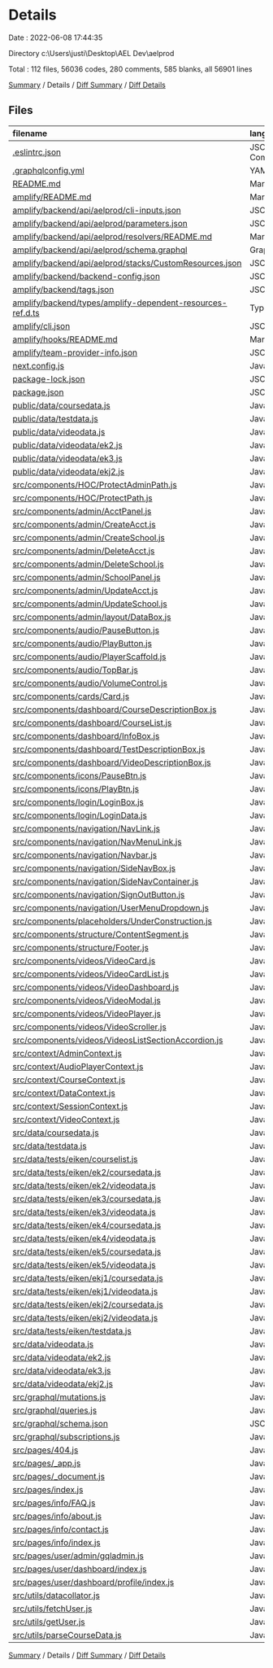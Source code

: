 # Details

Date : 2022-06-08 17:44:35

Directory c:\Users\justi\Desktop\AEL Dev\aelprod

Total : 112 files,  56036 codes, 280 comments, 585 blanks, all 56901 lines

[Summary](results.md) / Details / [Diff Summary](diff.md) / [Diff Details](diff-details.md)

## Files
| filename | language | code | comment | blank | total |
| :--- | :--- | ---: | ---: | ---: | ---: |
| [.eslintrc.json](/.eslintrc.json) | JSON with Comments | 3 | 0 | 1 | 4 |
| [.graphqlconfig.yml](/.graphqlconfig.yml) | YAML | 15 | 0 | 1 | 16 |
| [README.md](/README.md) | Markdown | 20 | 0 | 15 | 35 |
| [amplify/README.md](/amplify/README.md) | Markdown | 7 | 0 | 2 | 9 |
| [amplify/backend/api/aelprod/cli-inputs.json](/amplify/backend/api/aelprod/cli-inputs.json) | JSON | 14 | 0 | 0 | 14 |
| [amplify/backend/api/aelprod/parameters.json](/amplify/backend/api/aelprod/parameters.json) | JSON | 5 | 0 | 0 | 5 |
| [amplify/backend/api/aelprod/resolvers/README.md](/amplify/backend/api/aelprod/resolvers/README.md) | Markdown | 2 | 0 | 0 | 2 |
| [amplify/backend/api/aelprod/schema.graphql](/amplify/backend/api/aelprod/schema.graphql) | GraphQL | 21 | 4 | 4 | 29 |
| [amplify/backend/api/aelprod/stacks/CustomResources.json](/amplify/backend/api/aelprod/stacks/CustomResources.json) | JSON | 58 | 0 | 1 | 59 |
| [amplify/backend/backend-config.json](/amplify/backend/backend-config.json) | JSON | 21 | 0 | 0 | 21 |
| [amplify/backend/tags.json](/amplify/backend/tags.json) | JSON | 10 | 0 | 0 | 10 |
| [amplify/backend/types/amplify-dependent-resources-ref.d.ts](/amplify/backend/types/amplify-dependent-resources-ref.d.ts) | TypeScript | 9 | 0 | 0 | 9 |
| [amplify/cli.json](/amplify/cli.json) | JSON | 53 | 0 | 0 | 53 |
| [amplify/hooks/README.md](/amplify/hooks/README.md) | Markdown | 4 | 0 | 4 | 8 |
| [amplify/team-provider-info.json](/amplify/team-provider-info.json) | JSON | 28 | 0 | 0 | 28 |
| [next.config.js](/next.config.js) | JavaScript | 4 | 1 | 2 | 7 |
| [package-lock.json](/package-lock.json) | JSON | 45,202 | 0 | 1 | 45,203 |
| [package.json](/package.json) | JSON | 48 | 0 | 1 | 49 |
| [public/data/coursedata.js](/public/data/coursedata.js) | JavaScript | 190 | 0 | 1 | 191 |
| [public/data/testdata.js](/public/data/testdata.js) | JavaScript | 9 | 0 | 2 | 11 |
| [public/data/videodata.js](/public/data/videodata.js) | JavaScript | 218 | 0 | 1 | 219 |
| [public/data/videodata/ek2.js](/public/data/videodata/ek2.js) | JavaScript | 137 | 0 | 1 | 138 |
| [public/data/videodata/ek3.js](/public/data/videodata/ek3.js) | JavaScript | 242 | 0 | 1 | 243 |
| [public/data/videodata/ekj2.js](/public/data/videodata/ekj2.js) | JavaScript | 137 | 0 | 1 | 138 |
| [src/components/HOC/ProtectAdminPath.js](/src/components/HOC/ProtectAdminPath.js) | JavaScript | 45 | 0 | 5 | 50 |
| [src/components/HOC/ProtectPath.js](/src/components/HOC/ProtectPath.js) | JavaScript | 65 | 0 | 7 | 72 |
| [src/components/admin/AcctPanel.js](/src/components/admin/AcctPanel.js) | JavaScript | 58 | 100 | 20 | 178 |
| [src/components/admin/CreateAcct.js](/src/components/admin/CreateAcct.js) | JavaScript | 5 | 0 | 3 | 8 |
| [src/components/admin/CreateSchool.js](/src/components/admin/CreateSchool.js) | JavaScript | 5 | 0 | 3 | 8 |
| [src/components/admin/DeleteAcct.js](/src/components/admin/DeleteAcct.js) | JavaScript | 5 | 0 | 3 | 8 |
| [src/components/admin/DeleteSchool.js](/src/components/admin/DeleteSchool.js) | JavaScript | 5 | 0 | 3 | 8 |
| [src/components/admin/SchoolPanel.js](/src/components/admin/SchoolPanel.js) | JavaScript | 160 | 0 | 17 | 177 |
| [src/components/admin/UpdateAcct.js](/src/components/admin/UpdateAcct.js) | JavaScript | 5 | 0 | 3 | 8 |
| [src/components/admin/UpdateSchool.js](/src/components/admin/UpdateSchool.js) | JavaScript | 116 | 0 | 18 | 134 |
| [src/components/admin/layout/DataBox.js](/src/components/admin/layout/DataBox.js) | JavaScript | 36 | 0 | 4 | 40 |
| [src/components/audio/PauseButton.js](/src/components/audio/PauseButton.js) | JavaScript | 27 | 0 | 5 | 32 |
| [src/components/audio/PlayButton.js](/src/components/audio/PlayButton.js) | JavaScript | 27 | 0 | 5 | 32 |
| [src/components/audio/PlayerScaffold.js](/src/components/audio/PlayerScaffold.js) | JavaScript | 273 | 0 | 31 | 304 |
| [src/components/audio/TopBar.js](/src/components/audio/TopBar.js) | JavaScript | 132 | 0 | 5 | 137 |
| [src/components/audio/VolumeControl.js](/src/components/audio/VolumeControl.js) | JavaScript | 83 | 0 | 11 | 94 |
| [src/components/cards/Card.js](/src/components/cards/Card.js) | JavaScript | 63 | 0 | 8 | 71 |
| [src/components/dashboard/CourseDescriptionBox.js](/src/components/dashboard/CourseDescriptionBox.js) | JavaScript | 61 | 0 | 9 | 70 |
| [src/components/dashboard/CourseList.js](/src/components/dashboard/CourseList.js) | JavaScript | 33 | 0 | 7 | 40 |
| [src/components/dashboard/InfoBox.js](/src/components/dashboard/InfoBox.js) | JavaScript | 51 | 0 | 5 | 56 |
| [src/components/dashboard/TestDescriptionBox.js](/src/components/dashboard/TestDescriptionBox.js) | JavaScript | 41 | 0 | 10 | 51 |
| [src/components/dashboard/VideoDescriptionBox.js](/src/components/dashboard/VideoDescriptionBox.js) | JavaScript | 32 | 0 | 8 | 40 |
| [src/components/icons/PauseBtn.js](/src/components/icons/PauseBtn.js) | JavaScript | 19 | 0 | 3 | 22 |
| [src/components/icons/PlayBtn.js](/src/components/icons/PlayBtn.js) | JavaScript | 7 | 0 | 3 | 10 |
| [src/components/login/LoginBox.js](/src/components/login/LoginBox.js) | JavaScript | 39 | 0 | 3 | 42 |
| [src/components/login/LoginData.js](/src/components/login/LoginData.js) | JavaScript | 232 | 0 | 20 | 252 |
| [src/components/navigation/NavLink.js](/src/components/navigation/NavLink.js) | JavaScript | 19 | 0 | 3 | 22 |
| [src/components/navigation/NavMenuLink.js](/src/components/navigation/NavMenuLink.js) | JavaScript | 31 | 0 | 6 | 37 |
| [src/components/navigation/Navbar.js](/src/components/navigation/Navbar.js) | JavaScript | 68 | 0 | 7 | 75 |
| [src/components/navigation/SideNavBox.js](/src/components/navigation/SideNavBox.js) | JavaScript | 77 | 1 | 10 | 88 |
| [src/components/navigation/SideNavContainer.js](/src/components/navigation/SideNavContainer.js) | JavaScript | 43 | 11 | 11 | 65 |
| [src/components/navigation/SignOutButton.js](/src/components/navigation/SignOutButton.js) | JavaScript | 57 | 0 | 12 | 69 |
| [src/components/navigation/UserMenuDropdown.js](/src/components/navigation/UserMenuDropdown.js) | JavaScript | 50 | 7 | 5 | 62 |
| [src/components/placeholders/UnderConstruction.js](/src/components/placeholders/UnderConstruction.js) | JavaScript | 38 | 0 | 5 | 43 |
| [src/components/structure/ContentSegment.js](/src/components/structure/ContentSegment.js) | JavaScript | 43 | 0 | 7 | 50 |
| [src/components/structure/Footer.js](/src/components/structure/Footer.js) | JavaScript | 10 | 0 | 4 | 14 |
| [src/components/videos/VideoCard.js](/src/components/videos/VideoCard.js) | JavaScript | 34 | 0 | 3 | 37 |
| [src/components/videos/VideoCardList.js](/src/components/videos/VideoCardList.js) | JavaScript | 24 | 0 | 3 | 27 |
| [src/components/videos/VideoDashboard.js](/src/components/videos/VideoDashboard.js) | JavaScript | 74 | 3 | 17 | 94 |
| [src/components/videos/VideoModal.js](/src/components/videos/VideoModal.js) | JavaScript | 70 | 0 | 6 | 76 |
| [src/components/videos/VideoPlayer.js](/src/components/videos/VideoPlayer.js) | JavaScript | 19 | 0 | 3 | 22 |
| [src/components/videos/VideoScroller.js](/src/components/videos/VideoScroller.js) | JavaScript | 80 | 0 | 11 | 91 |
| [src/components/videos/VideosListSectionAccordion.js](/src/components/videos/VideosListSectionAccordion.js) | JavaScript | 37 | 0 | 4 | 41 |
| [src/context/AdminContext.js](/src/context/AdminContext.js) | JavaScript | 25 | 0 | 5 | 30 |
| [src/context/AudioPlayerContext.js](/src/context/AudioPlayerContext.js) | JavaScript | 16 | 0 | 5 | 21 |
| [src/context/CourseContext.js](/src/context/CourseContext.js) | JavaScript | 32 | 0 | 6 | 38 |
| [src/context/DataContext.js](/src/context/DataContext.js) | JavaScript | 6 | 0 | 4 | 10 |
| [src/context/SessionContext.js](/src/context/SessionContext.js) | JavaScript | 33 | 0 | 8 | 41 |
| [src/context/VideoContext.js](/src/context/VideoContext.js) | JavaScript | 30 | 0 | 6 | 36 |
| [src/data/coursedata.js](/src/data/coursedata.js) | JavaScript | 190 | 0 | 1 | 191 |
| [src/data/testdata.js](/src/data/testdata.js) | JavaScript | 9 | 0 | 2 | 11 |
| [src/data/tests/eiken/courselist.js](/src/data/tests/eiken/courselist.js) | JavaScript | 12 | 0 | 4 | 16 |
| [src/data/tests/eiken/ek2/coursedata.js](/src/data/tests/eiken/ek2/coursedata.js) | JavaScript | 43 | 0 | 2 | 45 |
| [src/data/tests/eiken/ek2/videodata.js](/src/data/tests/eiken/ek2/videodata.js) | JavaScript | 191 | 0 | 3 | 194 |
| [src/data/tests/eiken/ek3/coursedata.js](/src/data/tests/eiken/ek3/coursedata.js) | JavaScript | 44 | 0 | 2 | 46 |
| [src/data/tests/eiken/ek3/videodata.js](/src/data/tests/eiken/ek3/videodata.js) | JavaScript | 248 | 0 | 2 | 250 |
| [src/data/tests/eiken/ek4/coursedata.js](/src/data/tests/eiken/ek4/coursedata.js) | JavaScript | 39 | 0 | 2 | 41 |
| [src/data/tests/eiken/ek4/videodata.js](/src/data/tests/eiken/ek4/videodata.js) | JavaScript | 169 | 0 | 2 | 171 |
| [src/data/tests/eiken/ek5/coursedata.js](/src/data/tests/eiken/ek5/coursedata.js) | JavaScript | 39 | 0 | 2 | 41 |
| [src/data/tests/eiken/ek5/videodata.js](/src/data/tests/eiken/ek5/videodata.js) | JavaScript | 169 | 0 | 2 | 171 |
| [src/data/tests/eiken/ekj1/coursedata.js](/src/data/tests/eiken/ekj1/coursedata.js) | JavaScript | 39 | 0 | 2 | 41 |
| [src/data/tests/eiken/ekj1/videodata.js](/src/data/tests/eiken/ekj1/videodata.js) | JavaScript | 129 | 0 | 2 | 131 |
| [src/data/tests/eiken/ekj2/coursedata.js](/src/data/tests/eiken/ekj2/coursedata.js) | JavaScript | 44 | 0 | 2 | 46 |
| [src/data/tests/eiken/ekj2/videodata.js](/src/data/tests/eiken/ekj2/videodata.js) | JavaScript | 158 | 0 | 2 | 160 |
| [src/data/tests/eiken/testdata.js](/src/data/tests/eiken/testdata.js) | JavaScript | 9 | 0 | 2 | 11 |
| [src/data/videodata.js](/src/data/videodata.js) | JavaScript | 218 | 0 | 1 | 219 |
| [src/data/videodata/ek2.js](/src/data/videodata/ek2.js) | JavaScript | 137 | 0 | 1 | 138 |
| [src/data/videodata/ek3.js](/src/data/videodata/ek3.js) | JavaScript | 247 | 0 | 1 | 248 |
| [src/data/videodata/ekj2.js](/src/data/videodata/ekj2.js) | JavaScript | 141 | 0 | 1 | 142 |
| [src/graphql/mutations.js](/src/graphql/mutations.js) | JavaScript | 210 | 2 | 2 | 214 |
| [src/graphql/queries.js](/src/graphql/queries.js) | JavaScript | 125 | 2 | 2 | 129 |
| [src/graphql/schema.json](/src/graphql/schema.json) | JSON | 3,615 | 0 | 0 | 3,615 |
| [src/graphql/subscriptions.js](/src/graphql/subscriptions.js) | JavaScript | 183 | 2 | 2 | 187 |
| [src/pages/404.js](/src/pages/404.js) | JavaScript | 26 | 0 | 4 | 30 |
| [src/pages/_app.js](/src/pages/_app.js) | JavaScript | 66 | 11 | 6 | 83 |
| [src/pages/_document.js](/src/pages/_document.js) | JavaScript | 21 | 1 | 3 | 25 |
| [src/pages/index.js](/src/pages/index.js) | JavaScript | 74 | 0 | 14 | 88 |
| [src/pages/info/FAQ.js](/src/pages/info/FAQ.js) | JavaScript | 4 | 0 | 2 | 6 |
| [src/pages/info/about.js](/src/pages/info/about.js) | JavaScript | 4 | 0 | 2 | 6 |
| [src/pages/info/contact.js](/src/pages/info/contact.js) | JavaScript | 4 | 0 | 2 | 6 |
| [src/pages/info/index.js](/src/pages/info/index.js) | JavaScript | 5 | 0 | 3 | 8 |
| [src/pages/user/admin/gqladmin.js](/src/pages/user/admin/gqladmin.js) | JavaScript | 159 | 112 | 36 | 307 |
| [src/pages/user/dashboard/index.js](/src/pages/user/dashboard/index.js) | JavaScript | 117 | 15 | 21 | 153 |
| [src/pages/user/dashboard/profile/index.js](/src/pages/user/dashboard/profile/index.js) | JavaScript | 6 | 0 | 4 | 10 |
| [src/utils/datacollator.js](/src/utils/datacollator.js) | JavaScript | 42 | 0 | 8 | 50 |
| [src/utils/fetchUser.js](/src/utils/fetchUser.js) | JavaScript | 61 | 8 | 22 | 91 |
| [src/utils/getUser.js](/src/utils/getUser.js) | JavaScript | 18 | 0 | 3 | 21 |
| [src/utils/parseCourseData.js](/src/utils/parseCourseData.js) | JavaScript | 23 | 0 | 2 | 25 |

[Summary](results.md) / Details / [Diff Summary](diff.md) / [Diff Details](diff-details.md)